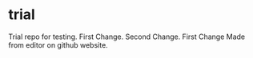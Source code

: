 trial
=====

Trial repo for testing.
First Change.
Second Change.
First Change Made from editor on github website.

